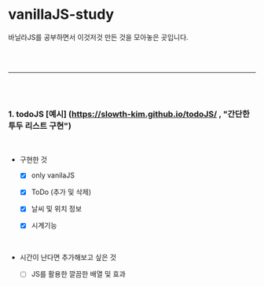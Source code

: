 # vanillaJS-study
바닐라JS를 공부하면서 이것저것 만든 것을 모아놓은 곳입니다.


</br>
</br>

***

</br>
</br>


### 1. todoJS [예시] (https://slowth-kim.github.io/todoJS/ , "간단한 투두 리스트 구현")

</br>

+ 구현한 것

  - [X] only vanilaJS
  - [X] ToDo (추가 및 삭제)
  - [X] 날씨 및 위치 정보
  - [X] 시계기능


</br>

+ 시간이 난다면 추가해보고 싶은 것

  - [ ] JS를 활용한 깔끔한 배열 및 효과
  
  
  </br>
